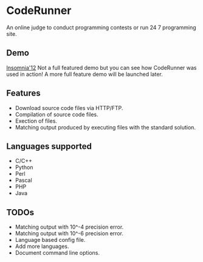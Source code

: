 # CodeRunner

An online judge to conduct programming contests or run 24 7 programming site.

## Demo
[Insomnia'12](http://insomnia.cognizance.org.in)
Not a full featured demo but you can see how CodeRunner was used in action!
A more full feature demo will be launched later.

## Features
* Download source code files via HTTP/FTP.
* Compilation of source code files.
* Exection of files.
* Matching output produced by executing files with the standard solution.

## Languages supported
* C/C++
* Python
* Perl
* Pascal
* PHP
* Java

## TODOs
* Matching output with 10^-4 precision error.
* Matching output with 10^-6 precision error.
* Language based config file.
* Add more languages.
* Document command line options.
